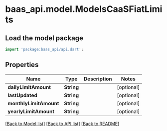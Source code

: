 # baas_api.model.ModelsCaaSFiatLimits

## Load the model package
```dart
import 'package:baas_api/api.dart';
```

## Properties
Name | Type | Description | Notes
------------ | ------------- | ------------- | -------------
**dailyLimitAmount** | **String** |  | [optional] 
**lastUpdated** | **String** |  | [optional] 
**monthlyLimitAmount** | **String** |  | [optional] 
**yearlyLimitAmount** | **String** |  | [optional] 

[[Back to Model list]](../README.md#documentation-for-models) [[Back to API list]](../README.md#documentation-for-api-endpoints) [[Back to README]](../README.md)


